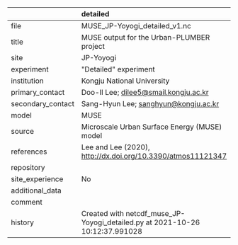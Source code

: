 |                   | detailed                                                                     |
|:------------------|:-----------------------------------------------------------------------------|
| file              | MUSE_JP-Yoyogi_detailed_v1.nc                                                |
| title             | MUSE output for the Urban-PLUMBER project                                    |
| site              | JP-Yoyogi                                                                    |
| experiment        | "Detailed" experiment                                                        |
| institution       | Kongju National University                                                   |
| primary_contact   | Doo-Il Lee; dilee5@smail.kongju.ac.kr                                        |
| secondary_contact | Sang-Hyun Lee; sanghyun@kongju.ac.kr                                         |
| model             | MUSE                                                                         |
| source            | Microscale Urban Surface Energy (MUSE) model                                 |
| references        | Lee and Lee (2020), http://dx.doi.org/10.3390/atmos11121347                  |
| repository        |                                                                              |
| site_experience   | No                                                                           |
| additional_data   |                                                                              |
| comment           |                                                                              |
| history           | Created with netcdf_muse_JP-Yoyogi_detailed.py at 2021-10-26 10:12:37.991028 |
